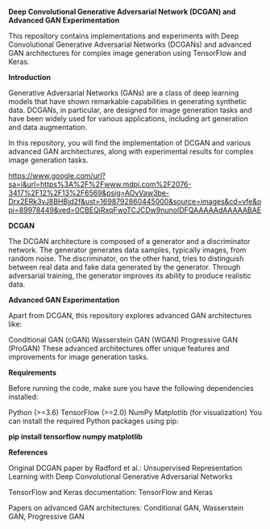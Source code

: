 **Deep Convolutional Generative Adversarial Network (DCGAN) and Advanced GAN Experimentation**

This repository contains implementations and experiments with Deep Convolutional Generative Adversarial Networks (DCGANs) and advanced GAN architectures for complex image generation using TensorFlow and Keras.

**Introduction**

Generative Adversarial Networks (GANs) are a class of deep learning models that have shown remarkable capabilities in generating synthetic data. DCGANs, in particular, are designed for image generation tasks and have been widely used for various applications, including art generation and data augmentation.

In this repository, you will find the implementation of DCGAN and various advanced GAN architectures, along with experimental results for complex image generation tasks.

https://www.google.com/url?sa=i&url=https%3A%2F%2Fwww.mdpi.com%2F2076-3417%2F12%2F13%2F6569&psig=AOvVaw3be-Drx2ERk3vJ8BHBjd2f&ust=1698792860445000&source=images&cd=vfe&opi=89978449&ved=0CBEQjRxqFwoTCJCDw9nunoIDFQAAAAAdAAAAABAE

**DCGAN**

The DCGAN architecture is composed of a generator and a discriminator network. The generator generates data samples, typically images, from random noise. The discriminator, on the other hand, tries to distinguish between real data and fake data generated by the generator. Through adversarial training, the generator improves its ability to produce realistic data.

**Advanced GAN Experimentation**

Apart from DCGAN, this repository explores advanced GAN architectures like:

Conditional GAN (cGAN)
Wasserstein GAN (WGAN)
Progressive GAN (ProGAN)
These advanced architectures offer unique features and improvements for image generation tasks.

**Requirements**

Before running the code, make sure you have the following dependencies installed:

Python (>=3.6)
TensorFlow (>=2.0)
NumPy
Matplotlib (for visualization)
You can install the required Python packages using pip:

**pip install tensorflow numpy matplotlib**

**References**

Original DCGAN paper by Radford et al.: Unsupervised Representation Learning with Deep Convolutional Generative Adversarial Networks

TensorFlow and Keras documentation: TensorFlow and Keras

Papers on advanced GAN architectures: Conditional GAN, Wasserstein GAN, Progressive GAN
